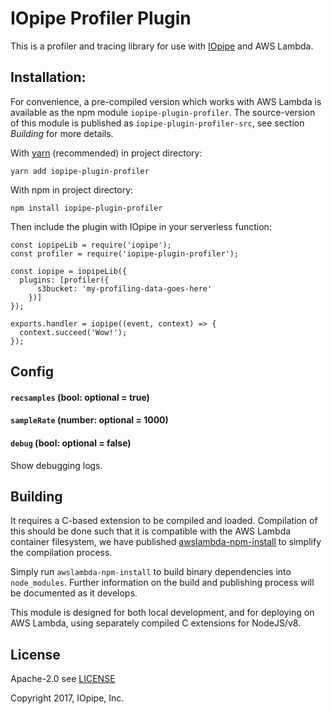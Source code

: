 # IOpipe Profiler Plugin

This is a profiler and tracing library for use with [IOpipe](https://iopipe.com)
and AWS Lambda.

## Installation:

For convenience, a pre-compiled version which works with AWS Lambda
is available as the npm module `iopipe-plugin-profiler`. The source-version
of this module is published as `iopipe-plugin-profiler-src`, see section *Building*
for more details.

With [yarn](https://yarnpkg.com/) (recommended) in project directory:

`yarn add iopipe-plugin-profiler`

With npm in project directory:

`npm install iopipe-plugin-profiler`

Then include the plugin with IOpipe in your serverless function:

```
const iopipeLib = require('iopipe');
const profiler = require('iopipe-plugin-profiler');

const iopipe = iopipeLib({
  plugins: [profiler({
      s3bucket: 'my-profiling-data-goes-here'
    })]
});

exports.handler = iopipe((event, context) => {
  context.succeed('Wow!');
});
```

## Config

#### `recsamples` (bool: optional = true)

#### `sampleRate` (number: optional = 1000)

#### `debug` (bool: optional = false)

Show debugging logs.

## Building

It requires a C-based extension to be compiled and loaded. Compilation
of this should be done such that it is compatible with the AWS Lambda
container filesystem, we have published [awslambda-npm-install](https://github.com/iopipe/awslambda-npm-install)
to simplify the compilation process.

Simply run `awslambda-npm-install` to build binary dependencies into `node_modules`.
Further information on the build and publishing process will be documented as it develops.

This module is designed for both local development, and for deploying
on AWS Lambda, using separately compiled C extensions for NodeJS/v8.


## License

Apache-2.0 see [LICENSE](https://www.apache.org/licenses/LICENSE-2.0.html)

Copyright 2017, IOpipe, Inc.
